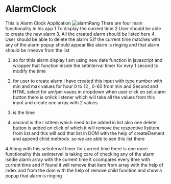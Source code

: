 # AlarmClock
This is Alarm Clock Application
![alarmRang](https://github.com/sargam-thakare/AlarmClock/assets/76519988/c8c627e4-3cbd-4665-b64f-69aa0d54fec2)
There are four main functionality in his app
1 To display the current time
2.User should be able to create the new alarm
3. All the created alarm should be listed here
4. User should be able to delete the alarm
5.If the current time matches with any of the alarm
popup should appear like alarm is ringing and that alarm
should be rmeove from the list

1. so for tthis alarm display I am using new date function in javascript and wrapper that function inside the setinterval timer for evry 1 second to modify the time

2. for user to create alarm i have created this input with type number with min and max values for hour 0 to 12 , 0-60 from min and Second and HTML select for am/pm vaues in dropdown
when user click on set alarm button there is onlick listener which will  take all the values from this input and create one array with 2 values 
1. is the time
2. second is the l
istitem which need to be added in list also one delete button is added on click of which it will remove the respective listitem from list
and this will add that list in DOM with the help of createElement and append child methods .so we are able to see this list there

4.Along with this setinterval timer for current time there is one more functionality this setinterval is taking care of checking any of the alarm isndie
alarm array with the current time it ccompares every itme with current time and if found it will remove that item from array with the help of index 
and from the dom with the help of remove child function and show a popup that alarm is ringing




